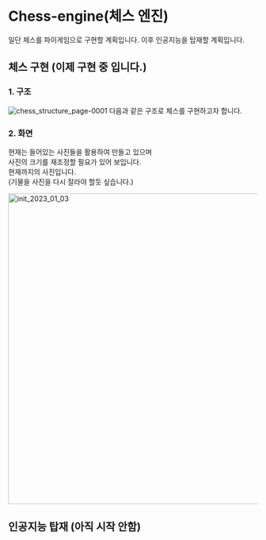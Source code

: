 # Chess-engine(체스 엔진)
일단 체스를 파이게임으로 구현할 계획입니다.
이후 인공지능을 탑재할 계획입니다.

## 체스 구현 (이제 구현 중 입니다.)
### 1. 구조
![chess_structure_page-0001](https://user-images.githubusercontent.com/70461240/210246385-c8828232-862a-4d41-955e-e3ac7265bee2.jpg)
다음과 같은 구조로 체스를 구현하고자 합니다.
### 2. 화면
현재는 들어있는 사진들을 활용하여 만들고 있으며    
사진의 크기를 재조정할 필요가 있어 보입니다.   
현재까지의 사진입니다.   
(기물을 사진을 다시 잘라야 할듯 싶습니다.)
 
<img width="626" alt="init_2023_01_03" src="https://user-images.githubusercontent.com/70461240/210254770-9a103a7f-e2f8-4cd3-ac9f-24dd285454da.png">




## 인공지능 탑재 (아직 시작 안함)
